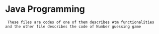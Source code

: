 # Java Programming
     These files are codes of one of them describes Atm functionalities and the other file describes the code of Number guessing game
